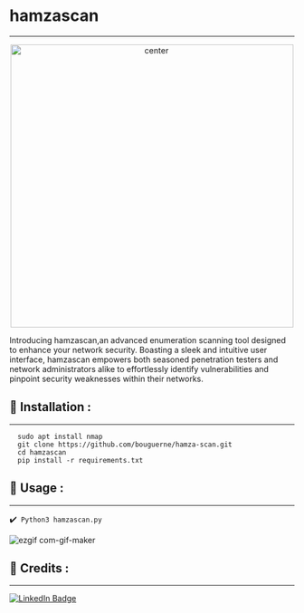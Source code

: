 # hamzascan
---
<p align="center">
<img src="logo.png" alt="center" style="width:500px; height:500px"/>
</p>


Introducing hamzascan,an advanced enumeration scanning tool designed to enhance your network security. Boasting a sleek and intuitive user interface, hamzascan empowers both seasoned penetration testers and network administrators alike to effortlessly identify vulnerabilities and pinpoint security weaknesses within their networks.

## :pushpin: Installation :
---

``` 
  sudo apt install nmap
  git clone https://github.com/bouguerne/hamza-scan.git
  cd hamzascan
  pip install -r requirements.txt
```
## :pushpin: Usage :
---
✔️`` Python3 hamzascan.py``

![ezgif com-gif-maker](https://)

## 📜 Credits :
---

[![LinkedIn Badge](https://img.shields.io/badge/LinkedIn-0077B5?style=for-the-badge&logo=linkedin&logoColor=white)](https://www.linkedin.com/in/hamza-bouguerne/)

